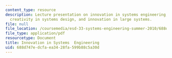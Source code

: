 ```yaml
---
content_type: resource
description: Lecture presentation on innovation in systems engineering, individuals'
  creativity in systems design, and innovation in large systems.
file: null
file_location: /coursemedia/esd-33-systems-engineering-summer-2010/688d747edcfaea3428fa599b88c5a30d_MITESD_33SUM10_lec05.pdf
file_type: application/pdf
resourcetype: Document
title: Innovation in Systems  Engineering
uid: 688d747e-dcfa-ea34-28fa-599b88c5a30d
---
```

